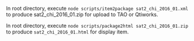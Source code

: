 In root directory, execute `node scripts/item2package sat2_chi_2016_01.xml`
to produce sat2\_chi\_2016_01.zip for upload to TAO or Qtiworks.

In root directory, execute `node scripts/package2html sat2_chi_2016_01.zip`
to produce `sat2_chi_2016_01.html` for display item.